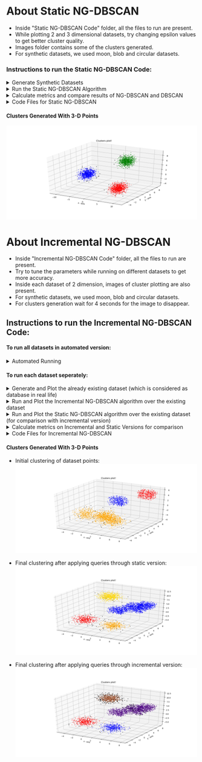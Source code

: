 # About Static NG-DBSCAN

- Inside "Static NG-DBSCAN Code" folder, all the files to run are present.
- While plotting 2 and 3 dimensional datasets, try changing epsilon values to get better cluster quality.
- Images folder contains some of the clusters generated. 
- For synthetic datasets, we used moon, blob and circular datasets.

### Instructions to run the Static NG-DBSCAN Code:

<details>
<summary> Generate Synthetic Datasets </summary>
	 
	- Use dataset_generator.py. 

	- Enter number of points (or number of sentences in case of text dataset) and type of dataset.(use upto 10000 for fast running).

	- Run the following command and the dataset will be generated in points.txt file:
		- python3 dataset_generator.py

</details>

<details>
<summary> Run the Static NG-DBSCAN Algorithm </summary>

	- Run the main algorithm (NG-DBSCAN) using command: 
		- g++ phase2.cpp
		- ./a.out
	
	- It will create clusters.txt which contains all the clusters. 

	- Now to plot the clusters (for 2 and 3 dimensional datasets), use the following command:
		- python3 clusters_generator.py 

</details>

<details>
<summary> Calculate metrics and compare results of NG-DBSCAN and DBSCAN </summary>

	- We calculated these NG-DBSCAN metrics for comparison with DBSCAN: compactness, separation, recall. Use the following command for calculating NG-DBSCAN metrics. 
		- g++ ngdbscan_metrics_main.cpp
		- ./a.out

	- Run DBSCAN algorithm (for comparison with NG-DBSCAN) over points.txt using dbscan_code.py using the following command:
		- python3 dbscan_code.py

	- We calculated the DBSCAN metrics: compactness, separation, recall. Use the following command for calculating DBSCAN metrics.
		- g++ dbscan_metrics_main.cpp
		- ./a.out

	- Using this we can compare between DBSCAN and NG-DBSCAN.
	
</details>

<details>
<summary> Code Files for Static NG-DBSCAN </summary>

	- Here are the different types of files used in static NG-DBSCAN:
	
<details>
<summary> Header Files</summary>

	- classes.h - contains all the used classes in the algorithm.

</details>

<details>
<summary> C++ Files </summary>

	- phase1.cpp - contains the phase-1 code which will be used to create epsilon graph.

	- phase2.cpp - used to create the propagation tree and list of clusters.

	- ngdbscan_metric_main.cpp - main method to calculate metrics for NG-DBSCAN.

	- metric_functions.cpp - contains Functions to contain metrics.

	- dbscan_metrics_main.cpp - main method to calculate metrics for DBSCAN.

	- jaro_winkler_distance.cpp: it calculates Jaro Winkler Distance between two strings.

</details>

<details>
<summary> Python Files</summary>

	- dbscan_code.py - main method to create the DBSCAN clusters and numbered_dbscan_clusters.txt file.

	- dataset_generator.py - contains the python code to generate the random points.

	- clusters_generator.py - plots the clusters in 2-dimension in different colours using clusters.

</details>

<details>
<summary> Text Files </summary>

	- epsilon_graph.txt - represents the epsilon graph used in the algorithm.

	- propagation_tree.txt - represents the propagation tree generated by the algorithm.

	- points.txt - contains the randomly generated points used as input in phase2.cpp.

	- clusters.txt - contains the lists of list of clusters.

	- numbered_clusters.txt - contains the lists of list of clusters, where elements of list are node number instead of data values.

	- numbered_dbscan_clusters.txt - contains all the points of DBSCAN, where ith point represents in which cluster number it lies.

	- health_twitter.txt & sms_spam_collection.txt - text datasets

	- Traffic_Dataset/points.txt - real dataset

</details>
  
</details>

#### Clusters Generated With 3-D Points
![Image of 3D Plot](https://github.com/Data-Mining-CS568/NG-DBSCAN/blob/main/Report%20Images/3d_dataset.png)
	


# About Incremental NG-DBSCAN

- Inside "Incremental NG-DBSCAN Code" folder, all the files to run are present.
- Try to tune the parameters while running on different datasets to get more accuracy.
- Inside each dataset of 2 dimension, images of cluster plotting are also present. 
- For synthetic datasets, we used moon, blob and circular datasets.
- For clusters generation wait for 4 seconds for the image to disappear.

## Instructions to run the Incremental NG-DBSCAN Code:

#### To run all datasets in automated version:

<details>
<summary>Automated Running</summary>
	
	- Run the following command in terminal:
		- make

</details>


#### To run each dataset seperately:

<details>
<summary> Generate and Plot the already existing dataset (which is considered as database in real life) </summary>
	
	- First put the points.txt, queries.txt, parameters_incr, parameters_static for the dataset you want the algorithm to run on.

	- Then first run the static version without considering the queries.txt using the following command. Here First argument = 1 to copy the value of parameters. Second argument = 0 to indicate that it will not use queries.txt. 
		- g++ static_ngdbscan.cpp 
		- ./a.out 1 0

	- It will create old_epsilon_graph.txt, old_clusters.txt, old_points.txt and this will constitute our database.

	- To plot the clusters for the points present in database, we will run the following command:
		- python3 clusters_generator.py 0

</details>

<details> 
<summary> Run and Plot the Incremental NG-DBSCAN algorithm over the existing dataset </summary>

	- Now to run the queries.txt over incremental version, use the following command. Here First argument = 1 to copy the value of parameters.
		- g++ incr_ngdbscan.cpp 
		- ./a.out 1

	- After this, new_epsilon_graph.txt, new_clusters.txt, new_points.txt will be generated.

	- To plot the clusters for the points after considering queries.txt, we will run the following command:
		- python3 clusters_generator.py 1

</details>

<details>
<summary> Run and Plot the Static NG-DBSCAN algorithm over the existing dataset (for comparison with incremental version) </summary>

	- Now to run the queries.txt over incremental version (for comparison with incremental version), use the following command. Here First argument = 1 to copy the value of parameters. Second argument = 1 to indicate that it will use queries.txt. 
		- g++ static_ngdbscan.cpp
		- ./a.out 1 1

	- After this, new_epsilon_graph.txt, new_clusters.txt, new_points.txt will be generated.

	- To plot the clusters for the points after considering queries.txt, we will run the following command:
		- python3 clusters_generator.py 1

</details>

<details>
<summary> Calculate metrics on Incremental and Static Versions for comparison </summary>
	
	- To calculate and store metrics on the static version, we will use the following command:
		- g++ metrics_main.cpp 
		- ./a.out 0

	- To calculate and store metrics on the incremental version, we will use the following command:
		- g++ metrics_main.cpp 
		- ./a.out 1

</details>

<details>
<summary> Code Files for Incremental NG-DBSCAN </summary>

	- Here are the different types of files used in incremental NG-DBSCAN:	

<details>
<summary> Header Files </summary>

	- incr_classes.h - contains all used classes in the incremental NG-DBSCAN algorithm.

</details>	

<details>
<summary> C++ Files </summary>

	- incr_ngdbscan.cpp - contains the whole incremental NG-DBSCAN algorithm code.

	- static_ngdbscan.cpp - contains the main function for running the static NG-DBSCAN code while comparing with static NG-DBSCAN algorithm.

	- metrics_main.cpp - main method to calculate metrics for incremental and static NG-DBSCAN.

	- metrics_functions.cpp - contains all the main functions to calculate metrics.

	- resources_calculation.cpp - contains the main functions to calculate time, memory, CPU usage etc for static and incremental versions.

</details>
	
<details>
<summary> Python Files </summary>

	- clusters_generator.py - used to plot the clusters of static and incremental NG-DBSCAN versions.

	- plot_metric.py - used to plot the graphs of the used metrics.

</details>

<details>
<summary> Text Files </summary>

	- points.txt - contains the database points (clusters would be formed using these points in real scenario) used as input in static_ngdbscan.cpp and incr_ngdbscan.cpp.

	- queries.txt - contains the points to add or delete from the existing dataset (points.txt).

	- old_epsilon_graph.txt - contains the epsilon graph for the old dataset.

	- new_epsilon_graph.txt - contains the epsilon graph for the updated dataset (after considering queries.txt).

	- old_points.txt - contains the information of each point in the old dataset.

	- new_points.txt - contains the information of each point in the updated dataset (after considering queries.txt).

	- old_clusters.txt - contains the clusters for the old dataset.

	- new_clusters.txt - contains the clusters for the new dataset (after considering queries.txt).

	- parameters.txt - contains the parameters for the respective dataset for both static & incremental algorithm in readable format.

	- parameters_incr - contains the parameters for the respective dataset for the incremental NG-DBSCAN algorithm.

	- parameters_static - contains the parameters for the respective dataset for the static NG-DBSCAN algorithm.

	- memory*.txt - Files of this format contains in each line: <no_of_points> <virtual_memory_used> <physical_memory_used>.

	- time*.txt - Files of this format contains in each line: <no_of_points> <time_taken>.

	- cpu*.txt - Files of this format contains in each line: <no_of_points> <cpu_usage>.

	- seperation*.txt - These files contains the number of points on the first line and then mean and standard deviation on the subsequent line for all pair of clusters.

	- compactness*.txt - These files contains the number of points on the first line and then mean and standard deviation on the subsequent line for all pair of clusters.	

</details>	

</details>

#### Clusters Generated With 3-D Points

- Initial clustering of dataset points:
![Initial Dataset](https://github.com/Data-Mining-CS568/NG-DBSCAN/blob/main/Report%20Images/dataset_3_old_static.png)

- Final clustering after applying queries through static version:
![Final Dataset](https://github.com/Data-Mining-CS568/NG-DBSCAN/blob/main/Report%20Images/dataset_3_new_static.png)

- Final clustering after applying queries through incremental version:
![Final Dataset](https://github.com/Data-Mining-CS568/NG-DBSCAN/blob/main/Report%20Images/dataset_3_new_incr.png)
